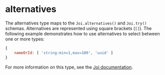 # alternatives

The alternatives type maps to the `Joi.alternatives()` and `Joi.try()` schemas. Alternatives are represented using square brackets (`[]`).
The following example demonstrates how to use alternatives to select between one or more types:

```js
{
    nameOrId: [ 'string:min=1,max=100', 'uuid' ]
}
```

For more information on this type, see the [Joi documentation](https://github.com/hapijs/joi/blob/v8/API.md).
